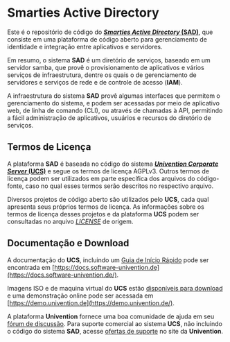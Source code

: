 # Smarties Active Directory

Este é o repositório de código do [**_Smarties Active Directory_ (SAD)**](https://sad.repository.smarttarget.tech), que consiste em uma plataforma de código aberto para gerenciamento de identidade e integração entre aplicativos e servidores.

Em resumo, o sistema **SAD** é um diretório de serviços, baseado em um servidor samba, que provê o provisionamento de aplicativos e vários serviços de infraestrutura, dentre os quais o de gerenciamento de servidores e serviços de rede e de controle de acesso (**IAM**).

A infraestrutura do sistema **SAD** provê algumas interfaces que permitem o gerenciamento do sistema, e podem ser acessadas por meio de aplicativo web, de linha de comando (CLI), ou através de chamadas à API, permitindo a fácil administração de aplicativos, usuários e recursos do diretório de serviços. 

## Termos de Licença 

A plataforma **SAD** é baseada no código do sistema [**_Univention Corporate Server_ (UCS)**](https://github.com/univention/univention-corporate-server) e segue os termos de licença AGPLv3. Outros termos de licença podem ser utilizados em parte específica dos arquivos do código-fonte, caso no qual esses termos serão descritos no respectivo arquivo.

Diversos projetos de código aberto são utilizados pelo **UCS**, cada qual apresenta seus próprios termos de licença. As informações sobre os termos de licença desses projetos e da plataforma **UCS** podem ser consultadas no arquivo [_LICENSE_](https://github.com/univention/univention-corporate-server/LICENSE) de origem.

## Documentação e Download

A documentação do **UCS**, incluindo um [Guia de Início Rápido](https://docs.software-univention.de/n/en/docs/quickstart.html#quickstart) pode ser encontrada em [https://docs.software-univention.de](https://docs.software-univention.de/).

Imagens ISO e de maquina virtual do **UCS** estão [disponíveis para download](https://www.univention.com/products/download/) e uma demonstração online pode ser acessada em [https://demo.univention.de](https://demo.univention.de/).

A plataforma **Univention** fornece uma boa comunidade de ajuda em seu [fórum de discussão](https://help.univention.com). Para suporte comercial ao sistema **UCS**, não incluindo o código do sistema **SAD**, acesse [ofertas de suporte](https://www.univention.com/download-and-support/support/commercial-support/) no site da **Univention**.
